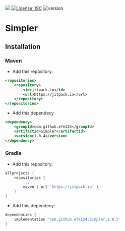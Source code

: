 [![](https://jitpack.io/v/efe124/Simpler.svg)](https://jitpack.io/#efe124/Simpler)
[![License: ISC](https://img.shields.io/badge/License-ISC-yellow.svg)](https://opensource.org/licenses/MIT)
![version](https://img.shields.io/badge/version-1.0.4-blue)
# Simpler

## Installation

### Maven

* Add this repository:
````xml
<repositories>
    <repository>
        <id>jitpack.io</id>
        <url>https://jitpack.io</url>
    </repository>
</repositories>
````
* Add this dependecy
````xml
<dependency>
    <groupId>com.github.efe124</groupId>
    <artifactId>Simpler</artifactId>
    <version>1.0.4</version>
</dependency>
````

### Gradle

* Add this repository:
````gradle
allprojects {
	repositories {
		...
		maven { url 'https://jitpack.io' }
	}
}
````
* Add this dependecy:
````gradle
dependencies {
	implementation 'com.github.efe124:Simpler:1.0.5'
}
````